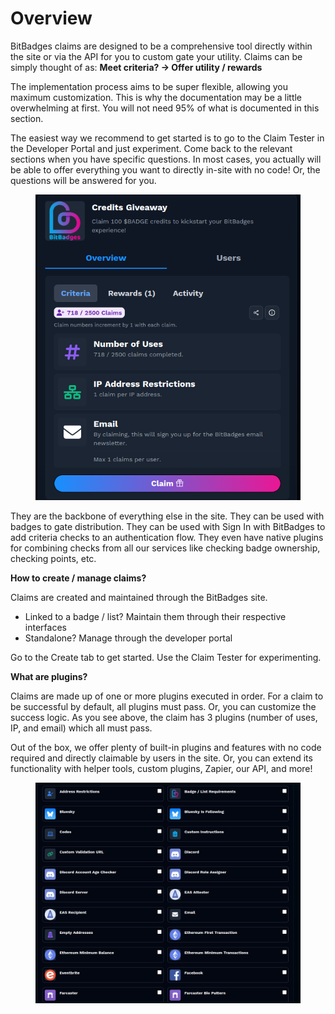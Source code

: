 # Overview

BitBadges claims are designed to be a comprehensive tool directly within the site or via the API for you to custom gate your utility. Claims can be simply thought of as: **Meet criteria? -> Offer utility / rewards**

The implementation process aims to be super flexible, allowing you maximum customization. This is why the documentation may be a little overwhelming at first. You will not need 95% of what is documented in this section.&#x20;

The easiest way we recommend to get started is to go to the Claim Tester in the Developer Portal and just experiment. Come back to the relevant sections when you have specific questions. In most cases, you actually will be able to offer everything you want to directly in-site with no code! Or, the questions will be answered for you.

<figure><img src="../../.gitbook/assets/image (185).png" alt=""><figcaption></figcaption></figure>

They are the backbone of everything else in the site. They can be used with badges to gate distribution. They can be used with Sign In with BitBadges to add criteria checks to an authentication flow.  They even have native plugins for combining checks from all our services like checking badge ownership, checking points, etc.

**How to create / manage claims?**

Claims are created and maintained through the BitBadges site.&#x20;

* Linked to a badge / list? Maintain them through their respective interfaces
* Standalone? Manage through the developer portal

Go to the Create tab to get started. Use the Claim Tester for experimenting.

**What are plugins?**

Claims are made up of one or more plugins executed in order. For a claim to be successful by default, all plugins must pass. Or, you can customize the success logic. As you see above, the claim has 3 plugins (number of uses, IP, and email) which all must pass.

Out of the box, we offer plenty of built-in plugins and features with no code required and directly claimable by users in the site. Or, you can extend its functionality with helper tools, custom plugins, Zapier, our API, and more!

<figure><img src="../../.gitbook/assets/image (6).png" alt=""><figcaption></figcaption></figure>

